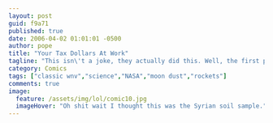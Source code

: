 ```yaml
---
layout: post
guid: f9a71
published: true
date: 2006-04-02 01:01:01 -0500
author: pope
title: "Your Tax Dollars At Work"
tagline: "This isn\'t a joke, they actually did this. Well, the first part at least. In 2009 NASA crashed a rocket into the Moon in order to kick up dust and look for water. We felt that this was a perfectly legitimate strategy and honestly think it has much wider application."
category: Comics
tags: ["classic wnv","science","NASA","moon dust","rockets"]
comments: true 
image:
  feature: /assets/img/lol/comic10.jpg
  imageHover: "Oh shit wait I thought this was the Syrian soil sample."
---
```


